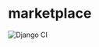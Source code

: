 # marketplace

![Django CI](https://github.com/OneTrueBen/marketplace/workflows/Django%20CI/badge.svg?branch=master)
